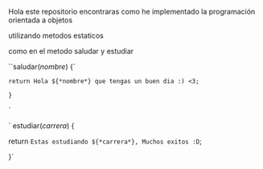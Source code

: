 Hola este repositorio encontraras como he implementado la programación orientada a objetos

utilizando metodos estaticos 

como en el metodo saludar y estudiar

``saludar(*nombre*) {`

  `return Hola ${*nombre*} que tengas un buen dia :) <3;`

 `}`

`

` estudiar(*carrera*) {

  return `Estas estudiando ${*carrera*}, Muchos exitos :D`;

 }`